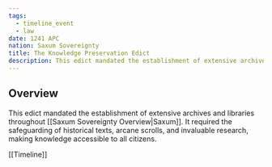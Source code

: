 ```yaml
---
tags:
  - timeline_event
  - law
date: 1241 APC
nation: Saxum Sovereignty
title: The Knowledge Preservation Edict
description: This edict mandated the establishment of extensive archives and libraries throughout [[Saxum Sovereignty Overview|Saxum]]. It required the safeguarding of historical texts, arcane scrolls, and invaluable research, making knowledge accessible to all citizens.
---
```

## Overview
This edict mandated the establishment of extensive archives and libraries throughout [[Saxum Sovereignty Overview|Saxum]]. It required the safeguarding of historical texts, arcane scrolls, and invaluable research, making knowledge accessible to all citizens.

[[Timeline]]